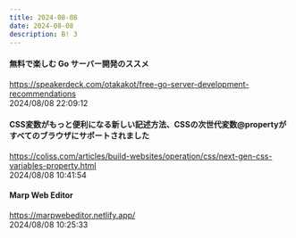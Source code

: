 ```yaml
---
title: 2024-08-08
date: 2024-08-08
description: B! 3
---
```


#### 無料で楽しむ Go サーバー開発のススメ
https://speakerdeck.com/otakakot/free-go-server-development-recommendations<br>
2024/08/08 22:09:12<br>


#### CSS変数がもっと便利になる新しい記述方法、CSSの次世代変数@propertyがすべてのブラウザにサポートされました
https://coliss.com/articles/build-websites/operation/css/next-gen-css-variables-property.html<br>
2024/08/08 10:41:54<br>


#### Marp Web Editor
https://marpwebeditor.netlify.app/<br>
2024/08/08 10:25:33<br>


